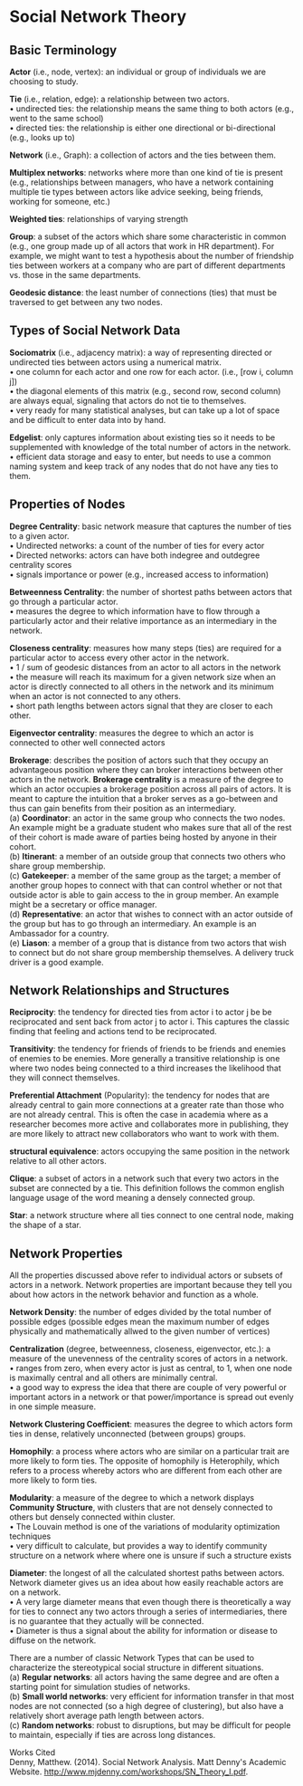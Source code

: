 # Social Network Theory  
## Basic Terminology  
<b> Actor</b> (i.e., node, vertex): an individual or group of individuals we are choosing to study.  

<b>Tie</b> (i.e., relation, edge): a relationship between two actors.  
&#8226; undirected ties: the relationship means the same thing to both actors (e.g., went to the same school)  
&#8226; directed ties: the relationship is either one directional or bi-directional (e.g., looks up to)  

<b>Network</b> (i.e., Graph): a collection of actors and the ties between them.  

<b>Multiplex networks</b>: networks where more than one kind of tie is present (e.g., relationships between managers, who have a network containing multiple tie types between actors like advice seeking, being friends, working for someone, etc.)  

<b>Weighted ties</b>: relationships of varying strength  

<b>Group</b>: a subset of the actors which share some characteristic in common (e.g., one group made up of all actors that work in HR department). For example, we might want to test a hypothesis about the number of friendship ties between workers at a company who are part of different departments vs. those in the same departments.  

<b>Geodesic distance</b>: the least number of connections (ties) that must be traversed to get between any two nodes.  

## Types of Social Network Data  
<b>Sociomatrix</b> (i.e., adjacency matrix): a way of representing directed or undirected ties between actors using a numerical matrix.  
&#8226; one column for each actor and one row for each actor. (i.e., [row i, column j])  
&#8226; the diagonal elements of this matrix (e.g., second row, second column) are always equal, signaling that actors do not tie to themselves.  
&#8226; very ready for many statistical analyses, but can take up a lot of space and be difficult to enter data into by hand.  

<b> Edgelist</b>: only captures information about existing ties so it needs to be supplemented with knowledge of the total number of actors in the network.  
&#8226; efficient data storage and easy to enter, but needs to use a common naming system and keep track of any nodes that do not have any ties to them.

## Properties of Nodes  
<b>Degree Centrality</b>: basic network measure that captures the number of ties to a given actor.  
&#8226; Undirected networks: a count of the number of ties for every actor  
&#8226; Directed networks: actors can have both indegree and outdegree centrality scores  
&#8226; signals importance or power (e.g., increased access to information)  

<b>Betweenness Centrality</b>: the number of shortest paths between actors that go through a particular actor.  
&#8226; measures the degree to which information have to flow through a particularly actor and their relative importance as an intermediary in the network.  

<b>Closeness centrality</b>: measures how many steps (ties) are required for a particular actor to access every other actor in the network.  
&#8226; 1 / sum of geodesic distances from an actor to all actors in the network  
&#8226; the measure will reach its maximum for a given network size when an actor is directly connected to all others in the network and its minimum when an actor is not connected to any others.  
&#8226; short path lengths between actors signal that they are closer to each other.  

<b>Eigenvector centrality</b>: measures the degree to which an actor is connected to other well connected actors  

<b>Brokerage</b>: describes the position of actors such that they occupy an advantageous position where they can broker interactions between other actors in the network. <b>Brokerage centrality</b> is a measure of the degree to which an actor occupies a brokerage position across all pairs of actors. It is meant to capture the intuition that a broker serves as a go-between and thus can gain benefits from their position as an intermediary.  
(a) <b>Coordinator</b>: an actor in the same group who connects the two nodes. An example might be a graduate student who makes sure that all of the rest of their cohort is made aware of parties being hosted by anyone in their cohort.  
(b) <b>Itinerant</b>: a member of an outside group that connects two others who share group membership.  
(c) <b>Gatekeeper</b>:  a member of the same group as the target; a member of another group hopes to connect with that can control whether or not that outside actor is able to gain access to the in group member. An example might be a secretary or office manager.  
(d) <b>Representative</b>: an actor that wishes to connect with an actor outside of the group but has to go through an intermediary. An example is an Ambassador for a country.  
(e) <b>Liason</b>:  a member of a group that is distance from two actors that wish to connect but do not share group membership themselves. A delivery truck driver is a good example.  

## Network Relationships and Structures  
<b>Reciprocity</b>: the tendency for directed ties from actor i to actor j be be reciprocated and sent back from actor j to actor i. This captures the classic finding that feeling and actions tend to be reciprocated.  

<b>Transitivity</b>: the tendency for friends of friends to be friends and enemies of enemies to be enemies. More generally a transitive relationship is one where two nodes being connected to a third increases the likelihood that they will connect themselves.  

<b>Preferential Attachment</b> (Popularity):  the tendency for nodes that are already central to gain more connections at a greater rate than those who are not already central. This is often the case in academia where as a researcher becomes more active and collaborates more in publishing, they are more likely to attract new collaborators who want to work with them.  

<b> structural equivalence</b>: actors occupying the same position in the network relative to all other actors.  

<b>Clique</b>: a subset of actors in a network such that every two actors in the subset are connected by a tie. This definition follows the common english language usage of the word meaning a densely connected group.  

<b>Star</b>: a network structure where all ties connect to one central node, making the shape of a star.  

## Network Properties  
All the properties discussed above refer to individual actors or subsets of actors in a network. Network properties are important because they tell you about how actors in the network behavior and function as a whole.  

<b>Network Density</b>: the number of edges divided by the total number of possible edges (possible edges mean the maximum number of edges physically and mathematically allwed to the given number of vertices)  

<b>Centralization</b> (degree, betweenness, closeness, eigenvector, etc.): a measure of the unevenness of the centrality scores of actors in a network.  
&#8226; ranges from zero, when every actor is just as central, to 1, when one node is maximally central and all others are minimally central.  
&#8226; a good way to express the idea that there are couple of very powerful or important actors in a network or that power/importance is spread out evenly in one simple measure.  

<b>Network Clustering Coefficient</b>: measures the degree to which actors form ties in dense, relatively unconnected (between groups) groups.  

<b>Homophily</b>:  a process where actors who are similar on a particular trait are more likely to form ties. The opposite of homophily is Heterophily, which refers to a process whereby actors who are different from each other are more likely to form ties.  

<b>Modularity</b>: a measure of the degree to which a network displays <b>Community Structure</b>, with clusters that are not densely connected to others but densely connected within cluster.  
&#8226; The Louvain method is one of the variations of modularity optimization techniques  
&#8226; very difficult to calculate, but provides a way to identify community structure on a network where where one is unsure if such a structure exists  

<b>Diameter</b>: the longest of all the calculated shortest paths between actors. Network diameter gives us an idea about how easily reachable actors are on a network.  
&#8226; A very large diameter means that even though there is theoretically a way for ties to connect any two actors through a series of intermediaries, there is no guarantee that they actually will be connected.  
&#8226; Diameter is thus a signal about the ability for information or disease to diffuse on the network.  

There are a number of classic Network Types that can be used to characterize the stereotypical social structure in different situations.  
(a) <b>Regular networks</b>: all actors having the same degree and are often a starting point for simulation studies of networks.  
(b) <b>Small world networks</b>: very efficient for information transfer in that most nodes are not connected (so a high degree of clustering), but also have a relatively short average path length between actors.  
(c) <b>Random networks</b>: robust to disruptions, but may be difficult for people to maintain, especially if ties are across long distances.  
  
Works Cited  
Denny, Matthew. (2014). Social Network Analysis. Matt Denny's Academic Website. http://www.mjdenny.com/workshops/SN_Theory_I.pdf.  
